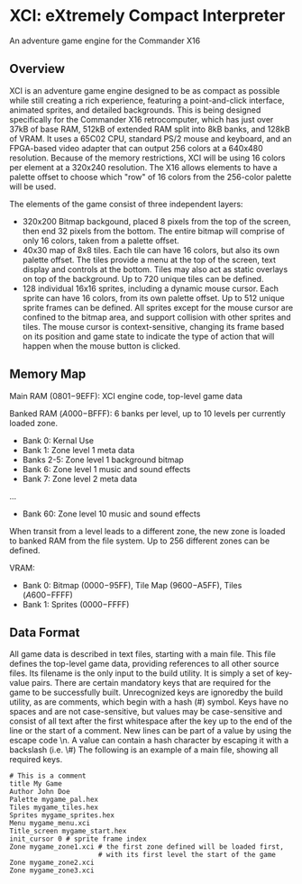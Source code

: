 # XCI: eXtremely Compact Interpreter
An adventure game engine for the Commander X16

## Overview
XCI is an adventure game engine designed to be as compact as
possible while still creating a rich experience, featuring a
point-and-click interface, animated sprites, and detailed backgrounds.
This is being designed specifically for the Commander X16
retrocomputer, which has just over 37kB of base RAM, 512kB of
extended RAM split into 8kB banks, and 128kB of VRAM.  It uses a
65C02 CPU, standard PS/2 mouse and keyboard, and an FPGA-based
video adapter that can output 256 colors at a 640x480 resolution.
Because of the memory restrictions, XCI will be using 16 colors
per element at a 320x240 resolution.  The X16 allows elements
to have a palette offset to choose which "row" of 16 colors from
the 256-color palette will be used.

The elements of the game consist of three independent layers:
* 320x200 Bitmap backgound, placed 8 pixels from the top of the screen, then end 32 pixels from the bottom.  The entire bitmap
will comprise of only 16 colors, taken from a palette offset.
* 40x30 map of 8x8 tiles. Each tile can have 16 colors, but also
its own palette offset.  The tiles provide a menu at the top of the
screen, text display and controls at the bottom. Tiles may also
act as static overlays on top of the background.  Up to 720 unique
tiles can be defined.
* 128 individual 16x16 sprites, including a dynamic mouse cursor.
Each sprite can have 16 colors, from its own palette offset. Up to 512 unique sprite frames can be defined. All sprites except for the mouse cursor are confined to the bitmap area, and support collision
with other sprites and tiles. The mouse cursor is context-sensitive,
changing its frame based on its position and game state to indicate
the type of action that will happen when the mouse button is clicked.

## Memory Map
Main RAM ($0801-$9EFF): XCI engine code, top-level game data

Banked RAM ($A000-$BFFF): 6 banks per level, up to 10 levels per currently loaded zone.
* Bank 0: Kernal Use
* Bank 1: Zone level 1 meta data
* Banks 2-5: Zone level 1 background bitmap
* Bank 6: Zone level 1 music and sound effects
* Bank 7: Zone level 2 meta data

...
* Bank 60: Zone level 10 music and sound effects

When transit from a level leads to a different zone, the new
zone is loaded to banked RAM from the file system. Up to 256
different zones can be defined.

VRAM:
* Bank 0: Bitmap ($0000-$95FF), Tile Map ($9600-$A5FF), Tiles ($A600-$FFFF)
* Bank 1: Sprites ($0000-$FFFF)

## Data Format
All game data is described in text files, starting with a main file. This file defines the top-level game data, providing references to all other source files. Its filename is the only input to the build utility. It is simply a set of key-value pairs. There are certain mandatory keys that are required for the game to be successfully built. Unrecognized keys are ignoredby the build utility, as are comments, which begin with a hash (#) symbol. Keys have no spaces and are not case-sensitive, but values may be case-sensitive and consist of all text after the first whitespace after the key up to the end of the line or the start of a comment. New lines can be part of a value by using the escape code \n. A value can contain a hash character by escaping it with a backslash (i.e. \\#) The following is an example of a main file, showing all required keys.

```
# This is a comment
title My Game
Author John Doe
Palette mygame_pal.hex
Tiles mygame_tiles.hex
Sprites mygame_sprites.hex
Menu mygame_menu.xci
Title_screen mygame_start.hex
init_cursor 0 # sprite frame index
Zone mygame_zone1.xci # the first zone defined will be loaded first, 
                      # with its first level the start of the game
Zone mygame_zone2.xci
Zone mygame_zone3.xci
```


